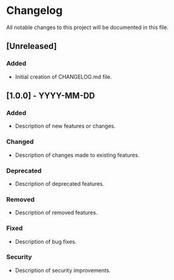 # Changelog

All notable changes to this project will be documented in this file.

## [Unreleased]
### Added
- Initial creation of CHANGELOG.md file.

## [1.0.0] - YYYY-MM-DD
### Added
- Description of new features or changes.

### Changed
- Description of changes made to existing features.

### Deprecated
- Description of deprecated features.

### Removed
- Description of removed features.

### Fixed
- Description of bug fixes.

### Security
- Description of security improvements.
